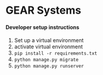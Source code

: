 # GEAR Systems

#### Developer setup instructions

1. Set up a virtual environment
2. activate virtual environment
3. `pip install -r requirements.txt`
4. `python manage.py migrate`
5. `python manage.py runserver`
